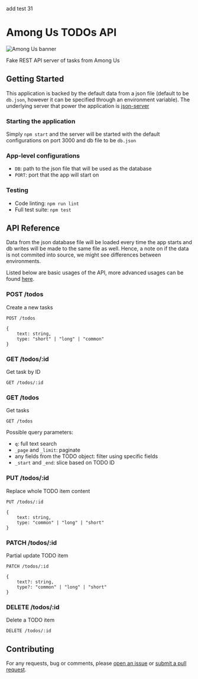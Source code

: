 add test 31

# Among Us TODOs API

![Among Us banner](docs/img/banner.jpg)

Fake REST API server of tasks from Among Us

## Getting Started

This application is backed by the default data from a json file (default to be `db.json`, however it can be specified through an environment variable).
The underlying server that power the application is [json-server](https://github.com/typicode/json-server)

### Starting the application

Simply `npm start` and the server will be started with the default configurations on port 3000 and db file to be `db.json`

### App-level configurations

- `DB`: path to the json file that will be used as the database
- `PORT`: port that the app will start on

### Testing

- Code linting: `npm run lint`
- Full test suite: `npm test`

## API Reference

Data from the json database file will be loaded every time the app starts and db writes will be made to the same file as well. Hence, a note on if the data is not commited into source, we might see differences between environments.

Listed below are basic usages of the API, more advanced usages can be found [here](https://github.com/typicode/json-server#routes).

### POST /todos

Create a new tasks

```
POST /todos

{
    text: string,
    type: "short" | "long" | "common"
}
```

### GET /todos/:id

Get task by ID

```
GET /todos/:id
```

### GET /todos

Get tasks

```
GET /todos
```

Possible query parameters:

- `q`: full text search
- `_page` and `_limit`: paginate
- any fields from the TODO object: filter using specific fields
- `_start` and `_end`: slice based on TODO ID

### PUT /todos/:id

Replace whole TODO item content

```
PUT /todos/:id

{
    text: string,
    type: "common" | "long" | "short"
}
```

### PATCH /todos/:id

Partial update TODO item

```
PATCH /todos/:id

{
    text?: string,
    type?: "common" | "long" | "short"
}
```

### DELETE /todos/:id

Delete a TODO item

```
DELETE /todos/:id
```

## Contributing

For any requests, bug or comments, please [open an issue](https://github.com/stanleynguyen/amongus-todo/issues) or [submit a pull request](https://github.com/stanleynguyen/amongus-todo/pulls).
